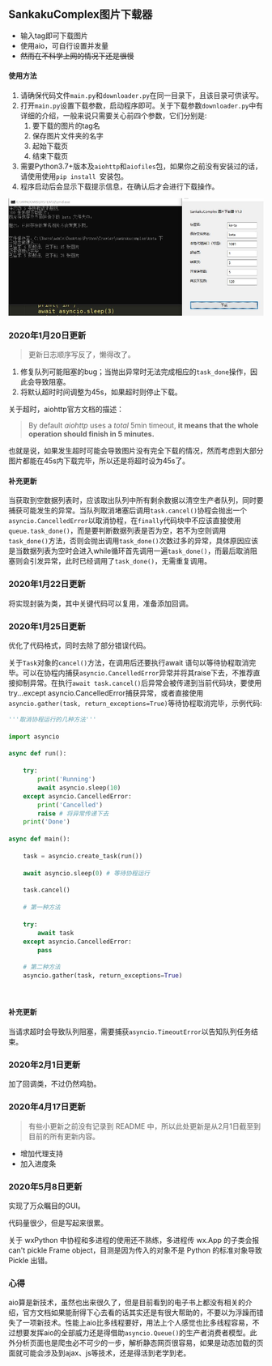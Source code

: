 ## SankakuComplex图片下载器

* 输入tag即可下载图片
* 使用aio，可自行设置并发量
* ~~然而在不科学上网的情况下还是很慢~~

#### 使用方法

1. 请确保代码文件`main.py`和`downloader.py`在同一目录下，且该目录可供读写。
2. 打开`main.py`设置下载参数，启动程序即可。关于下载参数`downloader.py`中有详细的介绍，一般来说只需要关心前四个参数，它们分别是:
   1. 要下载的图片的tag名
   2. 保存图片文件夹的名字
   3. 起始下载页
   4. 结束下载页
3. 需要Python3.7+版本及`aiohttp`和`aiofiles`包，如果你之前没有安装过的话，请使用使用`pip install `安装包。
4. 程序启动后会显示下载提示信息，在确认后才会进行下载操作。

![示例](example.jpg)

### 2020年1月20日更新

> 更新日志顺序写反了，懒得改了。

1. 修复队列可能阻塞的bug；当抛出异常时无法完成相应的`task_done`操作，因此会导致阻塞。
2. 将默认超时时间调整为45s，如果超时则停止下载。

关于超时，aiohttp官方文档的描述：

> By default *aiohttp* uses a *total* 5min timeout, **it means that the whole operation should finish in 5 minutes.**

也就是说，如果发生超时可能会导致图片没有完全下载的情况，然而考虑到大部分图片都能在45s内下载完毕，所以还是将超时设为45s了。

#### 补充更新

当获取到空数据列表时，应该取出队列中所有剩余数据以清空生产者队列，同时要捕获可能发生的异常。当队列取消堵塞后调用`task.cancel()`协程会抛出一个`asyncio.CancelledError`以取消协程，在`finally`代码块中不应该直接使用`queue.task_done()`，而是要判断数据列表是否为空，若不为空则调用`task_done()`方法，否则会抛出调用`task_done()`次数过多的异常，具体原因应该是当数据列表为空时会进入while循环首先调用一遍`task_done()`，而最后取消阻塞则会引发异常，此时已经调用了`task_done()`，无需重复调用。

### 2020年1月22日更新

将实现封装为类，其中关键代码可以复用，准备添加回调。

### 2020年1月25日更新

优化了代码格式，同时去除了部分错误代码。

关于`Task`对象的`cancel()`方法，在调用后还要执行await 语句以等待协程取消完毕。可以在协程内捕获`asyncio.CancelledError`异常并将其raise下去，不推荐直接抑制异常。在执行`await task.cancel()`后异常会被传递到当前代码块，要使用try...except asyncio.CancelledError捕获异常，或者直接使用`asyncio.gather(task, return_exceptions=True)`等待协程取消完毕，示例代码:

```python
'''取消协程运行的几种方法'''

import asyncio

async def run():
    
    try:
    	print('Running')
    	await asyncio.sleep(10)
    except asyncio.CancelledError:
        print('Cancelled')
        raise # 将异常传递下去 
    print('Done')
    
async def main():
    
    task = asyncio.create_task(run())
    
    await asyncio.sleep(0) # 等待协程运行
    
    task.cancel()
    
    # 第一种方法
    
    try:
        await task
    except asyncio.CancelledError:
        pass
    
    # 第二种方法
    asyncio.gather(task, return_exceptions=True)
    
    
```

#### 补充更新

当请求超时会导致队列阻塞，需要捕获`asyncio.TimeoutError`以告知队列任务结束。

### 2020年2月1日更新

加了回调类，不过仍然鸡肋。

### 2020年4月17日更新

> 有些小更新之前没有记录到 README 中，所以此处更新是从2月1日截至到目前的所有更新内容。

* 增加代理支持
* 加入进度条

### 2020年5月8日更新

实现了万众瞩目的GUI。

代码量很少，但是写起来很累。

关于 wxPython 中协程和多进程的使用还不熟练，多进程传 wx.App 的子类会报 can't pickle Frame object，目测是因为传入的对象不是 Python 的标准对象导致 Pickle 出错。

### 心得

aio算是新技术，虽然也出来很久了，但是目前看到的电子书上都没有相关的介绍，官方文档如果能耐得下心去看的话其实还是有很大帮助的，不要以为浮躁而错失了一项新技术。性能上aio比多线程要好，用法上个人感觉也比多线程容易，不过想要发挥aio的全部威力还是得借助`asyncio.Queue()`的生产者消费者模型。此外分析页面也是爬虫必不可少的一步，解析静态网页很容易，如果是动态加载的页面就可能会涉及到ajax、js等技术，还是得活到老学到老。